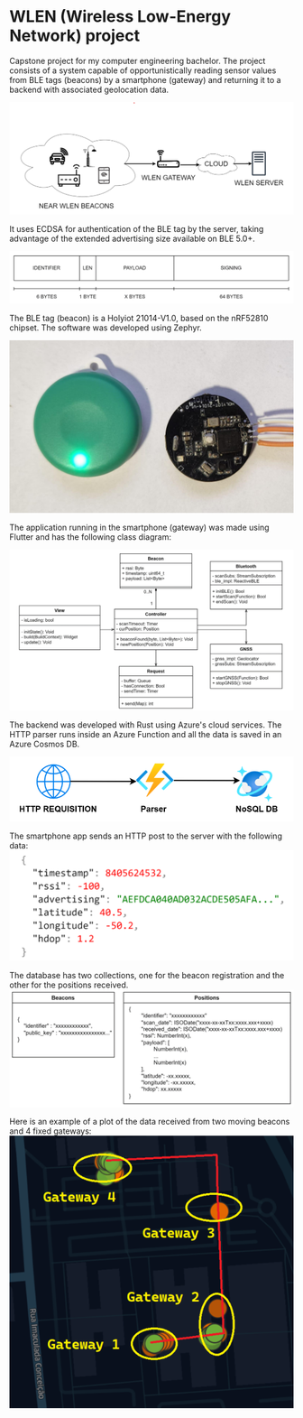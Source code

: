 # WLEN (Wireless Low-Energy Network) project
Capstone project for my computer engineering bachelor.
The project consists of a system capable of opportunistically reading sensor values from BLE tags (beacons) by a smartphone (gateway) and returning it to a backend with associated geolocation data.

![Topology](/assets/topology.png)

It uses ECDSA for authentication of the BLE tag by the server, taking advantage of the extended advertising size available on BLE 5.0+.

![BLE Protocol](/assets/protocol.png)

The BLE tag (beacon) is a Holyiot 21014-V1.0, based on the nRF52810 chipset. The software was developed using Zephyr.

![BLE Tag](/assets/bletag.png)

The application running in the smartphone (gateway) was made using Flutter and has the following class diagram:

![Class diagram](/assets/classes.png)

The backend was developed with Rust using Azure's cloud services. The HTTP parser runs inside an Azure Function and all the data is saved in an Azure Cosmos DB.

![Backend](/assets/backend.png)

The smartphone app sends an HTTP post to the server with the following data:
![Api](/assets/api.png)

The database has two collections, one for the beacon registration and the other for the positions received.
![Database](/assets/database.png)

Here is an example of a plot of the data received from two moving beacons and 4 fixed gateways:
![Plot](/assets/plot.png)
